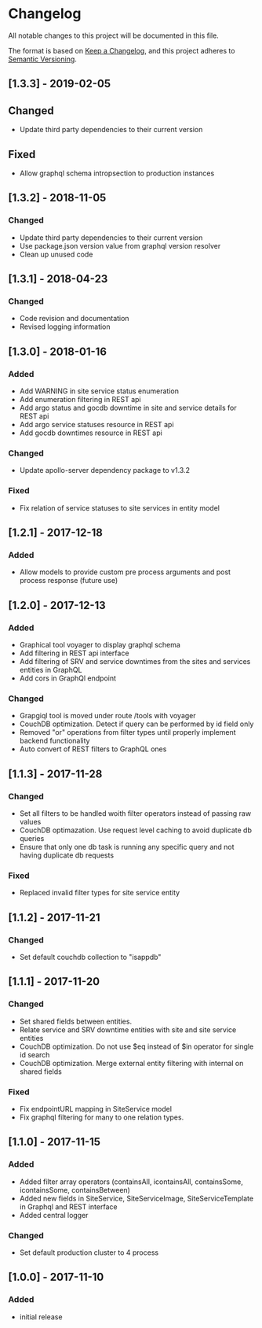 # Changelog
All notable changes to this project will be documented in this file.

The format is based on [Keep a Changelog](https://keepachangelog.com/en/1.0.0/),
and this project adheres to [Semantic Versioning](https://semver.org/spec/v2.0.0.html).

## [1.3.3] - 2019-02-05
## Changed
- Update third party dependencies to their current version
## Fixed
- Allow graphql schema intropsection to production instances

## [1.3.2] - 2018-11-05
### Changed
- Update third party dependencies to their current version
- Use package.json version value from graphql version resolver
- Clean up unused code

## [1.3.1] - 2018-04-23
### Changed
- Code revision and documentation
- Revised logging information

## [1.3.0] - 2018-01-16
### Added
- Add WARNING in site service status enumeration
- Add enumeration filtering in REST api
- Add argo status and gocdb downtime in site and service details for REST api
- Add argo service statuses resource in REST api
- Add gocdb downtimes resource in REST api
### Changed
- Update apollo-server dependency package to v1.3.2
### Fixed
- Fix relation of service statuses to site services in entity model


## [1.2.1] - 2017-12-18
### Added
- Allow models to provide custom pre process arguments and post process response (future use)

## [1.2.0] - 2017-12-13
### Added
- Graphical tool voyager to display graphql schema
- Add filtering in REST api interface
- Add filtering of SRV and service downtimes from the sites and services entities in GraphQL
- Add cors in GraphQl endpoint
### Changed
- Grapgiql tool is moved under route /tools with voyager
- CouchDB optimization. Detect if query can be performed by id field only
- Removed "or" operations from filter types until properly implement backend functionality
- Auto convert of REST filters to GraphQL ones


## [1.1.3] - 2017-11-28
### Changed
- Set all filters to be handled woith filter operators instead of passing raw values
- CouchDB optimazation. Use request level caching to avoid duplicate db queries
- Ensure that only one db task is running any specific query and not having duplicate db requests
### Fixed
- Replaced invalid filter types for site service entity


## [1.1.2] - 2017-11-21
### Changed
- Set default couchdb collection to "isappdb"


## [1.1.1] - 2017-11-20
### Changed
- Set shared fields between entities.
- Relate service and SRV downtime entities with site and site service entities
- CouchDB optimization. Do not use $eq instead of $in operator for single id search
- CouchDB optimization. Merge external entity filtering with internal on shared fields
### Fixed
- Fix endpointURL mapping in SiteService model
- Fix graphql filtering for many to one relation types.


## [1.1.0] - 2017-11-15
### Added
- Added filter array operators (containsAll, icontainsAll, containsSome, icontainsSome, containsBetween)
- Added new fields in SiteService, SiteServiceImage, SiteServiceTemplate in Graphql and REST interface
- Added central logger
### Changed
- Set default production cluster to 4 process


## [1.0.0] - 2017-11-10
### Added
- initial release